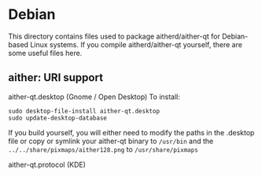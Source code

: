 
Debian
====================
This directory contains files used to package aitherd/aither-qt
for Debian-based Linux systems. If you compile aitherd/aither-qt yourself, there are some useful files here.

## aither: URI support ##


aither-qt.desktop  (Gnome / Open Desktop)
To install:

	sudo desktop-file-install aither-qt.desktop
	sudo update-desktop-database

If you build yourself, you will either need to modify the paths in
the .desktop file or copy or symlink your aither-qt binary to `/usr/bin`
and the `../../share/pixmaps/aither128.png` to `/usr/share/pixmaps`

aither-qt.protocol (KDE)


